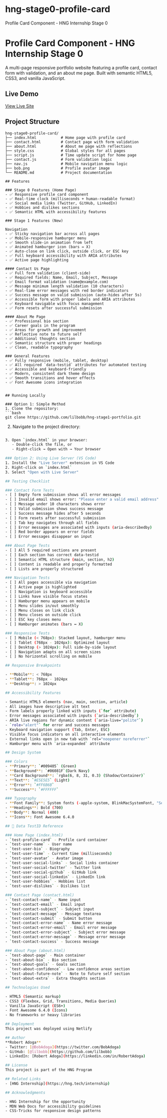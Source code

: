 # hng-stage0-profile-card
Profile Card Component - HNG Internship Stage 0

# Profile Card Component - HNG Internship Stage 0

A multi-page responsive portfolio website featuring a profile card, contact form with validation, and an about me page. Built with semantic HTML5, CSS3, and vanilla JavaScript.


## Live Demo
[View Live Site](https://myprofilecardd.netlify.app/)

## Project Structure

```
hng-stage0-profile-card/
├── index.html           # Home page with profile card
├── contact.html         # Contact page with form validation
├── about.html           # About me page with reflections
├── style.css            # Global styles for all pages
├── script.js            # Time update script for home page
├── contact.js           # Form validation logic
├── nav.js               # Mobile navigation menu logic
├── bob.png              # Profile avatar image
└── README.md            # Project documentation

## Features

### Stage 0 Features (Home Page)
- ✅ Responsive profile card component
- ✅ Real-time clock (milliseconds + human-readable format)
- ✅ Social media links (Twitter, GitHub, LinkedIn)
- ✅ Hobbies and dislikes sections
- ✅ Semantic HTML with accessibility features

### Stage 1 Features (New)

Navigation
- ✅ Sticky navigation bar across all pages
- ✅ Mobile-responsive hamburger menu
- ✅ Smooth slide-in animation from left
- ✅ Animated hamburger icon (bars ↔ X)
- ✅ Auto-close on link click, outside click, or ESC key
- ✅ Full keyboard accessibility with ARIA attributes
- ✅ Active page highlighting

#### Contact Us Page
- ✅ Full form validation (client-side)
- ✅ Required fields: Name, Email, Subject, Message
- ✅ Email format validation (name@example.com)
- ✅ Message minimum length validation (10 characters)
- ✅ Real-time error messages with red border indicators
- ✅ Success message on valid submission (auto-hides after 5s)
- ✅ Accessible form with proper labels and ARIA attributes
- ✅ Keyboard navigable with focus management
- ✅ Form resets after successful submission

#### About Me Page
- ✅ Professional bio section
- ✅ Career goals in the program
- ✅ Areas for growth and improvement
- ✅ Reflective note to future self
- ✅ Additional thoughts section
- ✅ Semantic structure with proper headings
- ✅ Clean, readable typography

### General Features
- ✅ Fully responsive (mobile, tablet, desktop)
- ✅ All required `data-testid` attributes for automated testing
- ✅ Accessible and keyboard-friendly
- ✅ Modern, consistent dark theme design
- ✅ Smooth transitions and hover effects
- ✅ Font Awesome icons integration


## Running Locally

### Option 1: Simple Method
1. Clone the repository:
```bash
git clone https://github.com/lilbobb/hng-stage1-portfolio.git
```

2. Navigate to the project directory:
```bash

3. Open `index.html` in your browser:
   - Double-click the file, or
   - Right-click → Open with → Your browser

### Option 2: Using Live Server (VS Code)
1. Install the "Live Server" extension in VS Code
2. Right-click on `index.html`
3. Select "Open with Live Server"

## Testing Checklist

### Contact Form Tests
- [ ] Empty form submission shows all error messages
- [ ] Invalid email shows error: "Please enter a valid email address"
- [ ] Message under 10 characters shows error
- [ ] Valid submission shows success message
- [ ] Success message hides after 5 seconds
- [ ] Form resets after successful submission
- [ ] Tab key navigates through all fields
- [ ] Error messages are associated with inputs (aria-describedby)
- [ ] Red border appears on error fields
- [ ] Error messages disappear on input

### About Page Tests
- [ ] All 5 required sections are present
- [ ] Each section has correct data-testid
- [ ] Semantic HTML structure (main, section, h2)
- [ ] Content is readable and properly formatted
- [ ] Lists are properly structured

### Navigation Tests
- [ ] All pages accessible via navigation
- [ ] Active page is highlighted
- [ ] Navigation is keyboard accessible
- [ ] Links have visible focus states
- [ ] Hamburger menu appears on mobile
- [ ] Menu slides in/out smoothly
- [ ] Menu closes on link click
- [ ] Menu closes on outside click
- [ ] ESC key closes menu
- [ ] Hamburger animates (bars ↔ X)

### Responsive Tests
- [ ] Mobile (< 768px): Stacked layout, hamburger menu
- [ ] Tablet (768px - 1024px): Optimized layout
- [ ] Desktop (> 1024px): Full side-by-side layout
- [ ] Navigation adapts on all screen sizes
- [ ] No horizontal scrolling on mobile

## Responsive Breakpoints

- **Mobile**: < 768px
- **Tablet**: 768px - 1024px
- **Desktop**: > 1024px

## Accessibility Features

- Semantic HTML5 elements (nav, main, section, article)
- All images have descriptive alt text
- Form labels properly linked with inputs (`for` attribute)
- Error messages associated with inputs (`aria-describedby`)
- ARIA live regions for dynamic content (`aria-live="polite"`)
- `role="alert"` for error and success messages
- Keyboard navigation support (Tab, Enter, ESC)
- Visible focus indicators on all interactive elements
- External links open in new tab with `rel="noopener noreferrer"`
- Hamburger menu with `aria-expanded` attribute

## Design System

### Colors
- **Primary**: `#009405` (Green)
- **Background**: `#06081F`(Dark Navy)
- **Card Background**: `rgba(6, 8, 31, 0.3) (Shadow/Container)`
- **Text**: `#E5E5E5` (Light)
- **Error**: `#FF6B6B`
- **Success**: `#FFFFFF`

### Typography
- **Font Family**: System fonts (-apple-system, BlinkMacSystemFont, "Segoe UI", Roboto)
- **Headings**: Bold (700)
- **Body**: Normal (400)
- **Icons**: Font Awesome 6.4.0

## 📝 Data TestID Reference

### Home Page (index.html)
- `test-profile-card` - Profile card container
- `test-user-name` - User name
- `test-user-bio` - Biography
- `test-user-time` - Current time (milliseconds)
- `test-user-avatar` - Avatar image
- `test-user-social-links` - Social links container
- `test-user-social-twitter` - Twitter link
- `test-user-social-github` - GitHub link
- `test-user-social-linkedin` - LinkedIn link
- `test-user-hobbies` - Hobbies list
- `test-user-dislikes` - Dislikes list

### Contact Page (contact.html)
- `test-contact-name` - Name input
- `test-contact-email` - Email input
- `test-contact-subject` - Subject input
- `test-contact-message` - Message textarea
- `test-contact-submit` - Submit button
- `test-contact-error-name` - Name error message
- `test-contact-error-email` - Email error message
- `test-contact-error-subject` - Subject error message
- `test-contact-error-message` - Message error message
- `test-contact-success` - Success message

### About Page (about.html)
- `test-about-page` - Main container
- `test-about-bio` - Bio section
- `test-about-goals` - Goals section
- `test-about-confidence` - Low confidence areas section
- `test-about-future-note` - Note to future self section
- `test-about-extra` - Extra thoughts section

## Technologies Used

- HTML5 (Semantic markup)
- CSS3 (Flexbox, Grid, Transitions, Media Queries)
- Vanilla JavaScript (ES6+)
- Font Awesome 6.4.0 (Icons)
- No frameworks or heavy libraries

## Deployment
This project was deployed using Netlify

## Author
**Robert Adoga**
- Twitter: [@BobAdoga](https://twitter.com/BobAdoga)
- GitHub: [@lilbobb](https://github.com/lilbobb)
- LinkedIn: [Robert Adoga](https://linkedin.com/in/RobertAdoga)

## License
This project is part of the HNG Program

## Related Links
- [HNG Internship](https://hng.tech/internship)

## Acknowledgments

- HNG Internship for the opportunity
- MDN Web Docs for accessibility guidelines
- CSS-Tricks for responsive design patterns